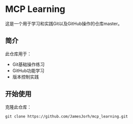 # MCP Learning

这是一个用于学习和实践Git以及GitHub操作的仓库master。

## 简介

此仓库用于：
- Git基础操作练习
- GitHub功能学习
- 版本控制实践

## 开始使用

克隆此仓库：
```
git clone https://github.com/JamesJorh/mcp_learning.git
```
